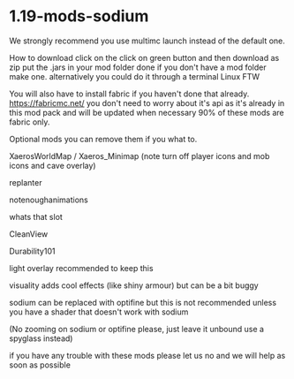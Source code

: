 # 1.19-mods-sodium

We strongly recommend you use multimc launch instead of the default one.

How to download click on the click on green button and then download as zip put the .jars in your mod folder done 
if you don't have a mod folder make one.
alternatively you could do it through a terminal Linux FTW

You will also have to install fabric if you haven't done that already.
https://fabricmc.net/ you don't need to worry about it's api as it's already in this mod pack and will be updated when necessary 
90% of these mods are fabric only.

Optional mods you can remove them if you what to.

XaerosWorldMap / Xaeros_Minimap (note turn off player icons and mob icons and cave overlay)

replanter

notenoughanimations

whats that slot

CleanView

Durability101 

light overlay recommended to keep this

visuality adds cool effects (like shiny armour) but can be a bit buggy

sodium can be replaced with optifine but this is not recommended unless you have a shader that doesn't work with sodium 

(No zooming on sodium or optifine please, just leave it unbound use a spyglass instead)

if you have any trouble with these mods please let us no and we will help as soon as possible
